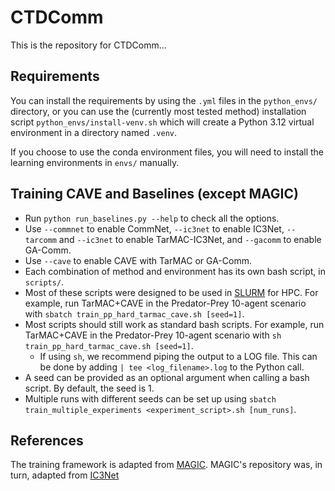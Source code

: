 # CTDComm

This is the repository for CTDComm...

## Requirements

You can install the requirements by using the `.yml` files in the `python_envs/` directory, or you can use the (currently
most tested method) installation script `python_envs/install-venv.sh` which will create a Python 3.12 virtual environment
in a directory named `.venv`.

If you choose to use the conda environment files, you will need to install the learning environments in `envs/`
manually.

## Training CAVE and Baselines (except MAGIC)

- Run `python run_baselines.py --help` to check all the options.
- Use `--commnet` to enable CommNet, `--ic3net` to enable IC3Net, `--tarcomm` and `--ic3net` to enable TarMAC-IC3Net, and `--gacomm` to enable GA-Comm.
- Use `--cave` to enable CAVE with TarMAC or GA-Comm.
- Each combination of method and environment has its own bash script, in `scripts/`.
- Most of these scripts were designed to be used in [SLURM](https://slurm.schedmd.com/) for HPC. For example, run TarMAC+CAVE in the Predator-Prey 10-agent scenario with `sbatch train_pp_hard_tarmac_cave.sh [seed=1]`.
- Most scripts should still work as standard bash scripts. For example, run TarMAC+CAVE in the Predator-Prey 10-agent scenario with `sh train_pp_hard_tarmac_cave.sh [seed=1]`.
  - If using `sh`, we recommend piping the output to a LOG file. This can be done by adding  `| tee <log_filename>.log` to the Python call.
- A seed can be provided as an optional argument when calling a bash script. By default, the seed is 1.
- Multiple runs with different seeds can be set up using `sbatch train_multiple_experiments <experiment_script>.sh [num_runs]`.

## References

The training framework is adapted from [MAGIC](https://github.com/CORE-Robotics-Lab/MAGIC). MAGIC's repository was,
in turn, adapted from [IC3Net](https://github.com/IC3Net/IC3Net)

